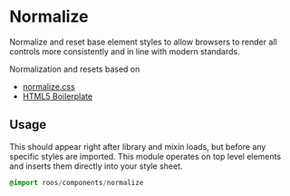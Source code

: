 
# Normalize
Normalize and reset base element styles to allow browsers to render all controls
more consistently and in line with modern standards.

Normalization and resets based on

- [normalize.css](http://necolas.github.com/normalize.css/)
- [HTML5 Boilerplate](http://html5boilerplate.com/)

## Usage

This should appear right after library and mixin loads, but before any
specific styles are imported. This module operates on top level elements
and inserts them directly into your style sheet.

```sass
@import roos/components/normalize
```

